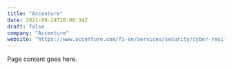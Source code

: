 ```yaml
---
title: "Accenture"
date: 2021-09-24T20:00:34Z
draft: false
company: "Accenture"
website: "https://www.accenture.com/fi-en/services/security/cyber-resilience"
---
```


Page content goes here.
